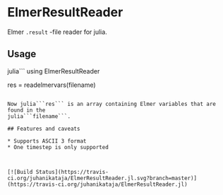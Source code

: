 # ElmerResultReader

Elmer ```.result``` -file reader for julia.

## Usage

julia```
using ElmerResultReader

res = readelmervars(filename)
```

Now julia```res``` is an array containing Elmer variables that are found in the
julia```filename```.

## Features and caveats

* Supports ASCII 3 format
* One timestep is only supported



[![Build Status](https://travis-ci.org/juhanikataja/ElmerResultReader.jl.svg?branch=master)](https://travis-ci.org/juhanikataja/ElmerResultReader.jl)
